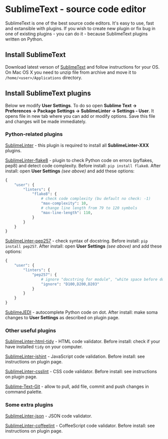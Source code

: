 SublimeText - source code editor
==========

SublimeText is one of the best source code editors. It's easy to use, fast and extansible with plugins. If you wish to create new plugin or fix bug in one of existing plugins - you can do it - because SublimeText plugins written on Python.


Install SublimeText
----------

Download latest verson of [SublimeText](http://www.sublimetext.com/3) and follow instructions for your OS. On Mac OS X you need to unzip file from archive and move it to `/home/<user>/Applications` directory.


Install SublimeText plugins
----------

Below we modify **User Settings**. To do so open **Sublime Text -> Preferences -> Package Settings -> SublimeLinter -> Settings - User**. It opens file in new tab where you can add or modify options. Save this file and changes will be made immediately.


### Python-related plugins

[SublimeLinter](https://github.com/SublimeLinter) - this plugin is required to install all **SublimeLinter-XXX** plugins.

[SublimeLinter-flake8](https://github.com/SublimeLinter/SublimeLinter-flake8) - plugin to check Python code on errors (pyflakes, pep8) and detect code complexity. Before install: `pip install flake8`. After install: open **User Settings** *(see above)* and add these options:

```python
{
    "user": {
        "linters": {
            "flake8": {
                # check code complexity (bu default no check: -1)
                "max-complexity": 10,
                # change line length from 79 to 120 symbols
                "max-line-length": 110,
            }
        }
    }
}
```

[SublimeLinter-pep257](https://github.com/SublimeLinter/SublimeLinter-pep257) - check syntax of docstring. Before install: `pip install pep257`. After install: open **User Settings** *(see above)* and add these options:

```python
{
    "user": {
        "linters": {
            "pep257": {
                # ignore "docstring for module", "white space before docsting" and "one-line docstring"
                "ignore": "D100,D200,D203"
            }
        }
    }
}
```

[SublimeJEDI](https://github.com/srusskih/SublimeJEDI) - autocomplete Python code on dot. After install: make soma changes to **User Settings** as described on plugin page.

### Other useful plugins

[SublimeLinter-html-tidy](https://github.com/SublimeLinter/SublimeLinter-html-tidy) - HTML code validator. Before install: check if your have installed `tidy` on your computer.

[SublimeLinter-jshint](https://github.com/SublimeLinter/SublimeLinter-jshint) - JavaScript code validation. Before install: see instructions on plugin page.

[SublimeLinter-csslint](https://github.com/SublimeLinter/SublimeLinter-csslint) - CSS code validator. Before install: see instructions on plugin page.

[Sublime-Text-Git](https://github.com/kemayo/sublime-text-git) - allow to pull, add file, commit and push changes in command palette.

### Some extra plugins

[SublimeLinter-json](https://github.com/SublimeLinter/SublimeLinter-json) - JSON code validator.

[SublimeLinter-coffeelint](https://github.com/SublimeLinter/SublimeLinter-coffeelint) - CoffeeScript code validator. Before install: see instructions on plugin page.
